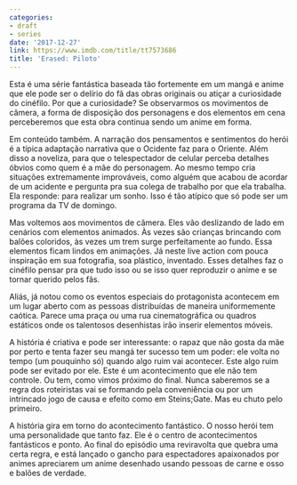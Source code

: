 ```yaml
---
categories:
- draft
- series
date: '2017-12-27'
link: https://www.imdb.com/title/tt7573686
title: 'Erased: Piloto'
---
```


Esta é uma série fantástica baseada tão fortemente em um mangá e anime que ele pode ser o delírio do fã das obras originais ou atiçar a curiosidade do cinéfilo. Por que a curiosidade? Se observarmos os movimentos de câmera, a forma de disposição dos personagens e dos elementos em cena perceberemos que esta obra continua sendo um anime em forma.

Em conteúdo também. A narração dos pensamentos e sentimentos do herói é a típica adaptação narrativa que o Ocidente faz para o Oriente. Além disso a noveliza, para que o telespectador de celular perceba detalhes óbvios como quem é a mãe do personagem. Ao mesmo tempo cria situações extremamente improváveis, como alguém que acabou de acordar de um acidente e pergunta pra sua colega de trabalho por que ela trabalha. Ela responde: para realizar um sonho. Isso é tão atípico que só pode ser um programa da TV de domingo.

Mas voltemos aos movimentos de câmera. Eles vão deslizando de lado em cenários com elementos animados. Às vezes são crianças brincando com balões coloridos, às vezes um trem surge perfeitamente ao fundo. Essa elementos ficam lindos em animações. Já neste live action com pouca inspiração em sua fotografia, soa plástico, inventado. Esses detalhes faz o cinéfilo pensar pra que tudo isso ou se isso quer reproduzir o anime e se tornar querido pelos fãs.

Aliás, já notou como os eventos especiais do protagonista acontecem em um lugar aberto com as pessoas distribuídas de maneira uniformemente caótica. Parece uma praça ou uma rua cinematográfica ou quadros estáticos onde os talentosos desenhistas irão inserir elementos móveis.

A história é criativa e pode ser interessante: o rapaz que não gosta da mãe por perto e tenta fazer seu mangá ter sucesso tem um poder: ele volta no tempo (um pouquinho só) quando algo ruim vai acontecer. Este algo ruim pode ser evitado por ele. Este é um acontecimento que ele não tem controle. Ou tem, como vimos próximo do final. Nunca saberemos se a regra dos roteiristas vai se formando pela conveniência ou por um intrincado jogo de causa e efeito como em Steins;Gate. Mas eu chuto pelo primeiro.

A história gira em torno do acontecimento fantástico. O nosso herói tem uma personalidade que tanto faz. Ele é o centro de acontecimentos fantásticos e ponto. Ao final do episódio uma reviravolta que quebra uma certa regra, e está lançado o gancho para espectadores apaixonados por animes apreciarem um anime desenhado usando pessoas de carne e osso e balões de verdade.